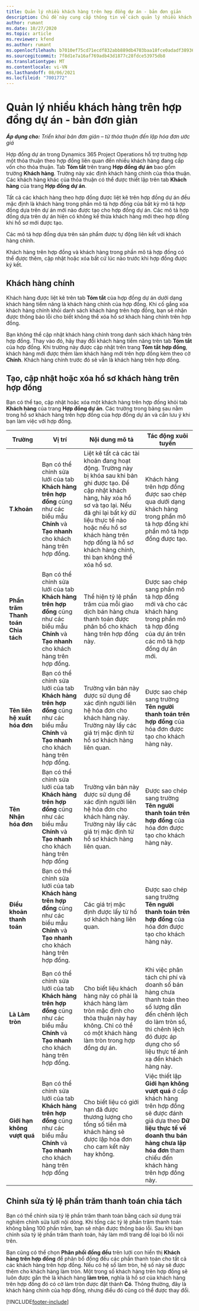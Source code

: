 ```yaml
---
title: Quản lý nhiều khách hàng trên hợp đồng dự án - bản đơn giản
description: Chủ đề này cung cấp thông tin về cách quản lý nhiều khách hàng trên hợp đồng dự án.
author: rumant
ms.date: 10/27/2020
ms.topic: article
ms.reviewer: kfend
ms.author: rumant
ms.openlocfilehash: b7010ef75cd71ecdf832abb889db4703baa18fce0adadf3893621c42002fcab9
ms.sourcegitcommit: 7f8d1e7a16af769adb43d1877c28fdce53975db8
ms.translationtype: MT
ms.contentlocale: vi-VN
ms.lasthandoff: 08/06/2021
ms.locfileid: "7001772"
---
```

# <a name="manage-multiple-customers-on-project-contracts---lite"></a>Quản lý nhiều khách hàng trên hợp đồng dự án - bản đơn giản

_**Áp dụng cho:** Triển khai bản đơn giản – từ thỏa thuận đến lập hóa đơn ước giá_

Hợp đồng dự án trong Dynamics 365 Project Operations hỗ trợ trường hợp một thỏa thuận theo hợp đồng liên quan đến nhiều khách hàng đang cấp vốn cho thỏa thuận. Tab **Tóm tắt** trên trang **Hợp đồng dự án** bao gồm trường **Khách hàng**. Trường này xác định khách hàng chính của thỏa thuận. Các khách hàng khác của thỏa thuận có thể được thiết lập trên tab **Khách hàng** của trang **Hợp đồng dự án**.

Tất cả các khách hàng theo hợp đồng được liệt kê trên hợp đồng dự án đều mặc định là khách hàng trong phần mô tả hợp đồng của bất kỳ mô tả hợp đồng dựa trên dự án mới nào được tạo cho hợp đồng dự án. Các mô tả hợp đồng dựa trên dự án hiện có không kế thừa khách hàng mới theo hợp đồng khi hồ sơ mới được tạo.

Các mô tả hợp đồng dựa trên sản phẩm được tự động liên kết với khách hàng chính.

Khách hàng trên hợp đồng và khách hàng trong phần mô tả hợp đồng có thể được thêm, cập nhật hoặc xóa bất cứ lúc nào trước khi hợp đồng được ký kết.

## <a name="primary-customer"></a>Khách hàng chính

Khách hàng được liệt kê trên tab **Tóm tắt** của hợp đồng dự án dưới dạng khách hàng tiềm năng là khách hàng chính của hợp đồng. Khi cố gắng xóa khách hàng chính khỏi danh sách khách hàng trên hợp đồng, bạn sẽ nhận được thông báo lỗi cho biết không thể xóa hồ sơ khách hàng chính trên hợp đồng.

Bạn không thể cập nhật khách hàng chính trong danh sách khách hàng trên hợp đồng. Thay vào đó, hãy thay đổi khách hàng tiềm năng trên tab **Tóm tắt** của hợp đồng. Khi trường này được cập nhật trên trang **Tóm tắt hợp đồng**, khách hàng mới được thêm làm khách hàng mới trên hợp đồng kèm theo cờ **Chính**. Khách hàng chính trước đó sẽ vẫn là khách hàng trên hợp đồng.

## <a name="create-update-or-delete-a-contract-customer-record"></a>Tạo, cập nhật hoặc xóa hồ sơ khách hàng trên hợp đồng

Bạn có thể tạo, cập nhật hoặc xóa một khách hàng trên hợp đồng khỏi tab **Khách hàng** của trang **Hợp đồng dự án**. Các trường trong bảng sau nằm trong hồ sơ khách hàng trên hợp đồng của hợp đồng dự án và cần lưu ý khi bạn làm việc với hợp đồng.

| Trường | Vị trí | Nội dung mô tả | Tác động xuôi tuyến |
| --- | --- | --- | --- |
| **T.khoản** | Bạn có thể chỉnh sửa lưới của tab **Khách hàng trên hợp đồng** cũng như các biểu mẫu **Chính** và **Tạo nhanh** cho khách hàng trên hợp đồng. | Liệt kê tất cả các tài khoản đang hoạt động. Trường này bị khóa sau khi bản ghi được tạo. Để cập nhật khách hàng, hãy xóa hồ sơ và tạo lại. Nếu đã ghi lại bất kỳ dữ liệu thực tế nào hoặc nếu hồ sơ khách hàng trên hợp đồng là hồ sơ khách hàng chính, thì bạn không thể xóa hồ sơ. | Khách hàng trên hợp đồng được sao chép qua dưới dạng khách hàng trong phần mô tả hợp đồng khi phần mô tả hợp đồng được tạo. |
| **Phần trăm Thanh toán Chia tách** | Bạn có thể chỉnh sửa lưới của tab **Khách hàng trên hợp đồng** cũng như các biểu mẫu **Chính** và **Tạo nhanh** cho khách hàng trên hợp đồng. | Thể hiện tỷ lệ phần trăm của mỗi giao dịch bán hàng chưa thanh toán được phân bổ cho khách hàng trên hợp đồng này. | Được sao chép sang phần mô tả hợp đồng mới và cho các khách hàng trong phần mô tả hợp đồng của dự án trên các mô tả hợp đồng dự án mới. |
| **Tên liên hệ xuất hóa đơn** | Bạn có thể chỉnh sửa lưới của tab **Khách hàng trên hợp đồng** cũng như các biểu mẫu **Chính** và **Tạo nhanh** cho khách hàng trên hợp đồng. | Trường văn bản này được sử dụng để xác định người liên hệ hóa đơn cho khách hàng này. Trường này lấy các giá trị mặc định từ hồ sơ khách hàng liên quan. | Được sao chép sang trường **Tên người thanh toán trên hợp đồng** của hóa đơn được tạo cho khách hàng này. |
| **Tên Nhận hóa đơn** | Bạn có thể chỉnh sửa lưới của tab **Khách hàng trên hợp đồng** cũng như các biểu mẫu **Chính** và **Tạo nhanh** cho khách hàng trên hợp đồng | Trường văn bản này được sử dụng để xác định người liên hệ hóa đơn cho khách hàng này. Trường này lấy các giá trị mặc định từ hồ sơ khách hàng liên quan. | Được sao chép sang trường **Tên người thanh toán trên hợp đồng** của hóa đơn được tạo cho khách hàng này. |
| **Điều khoản thanh toán** | Bạn có thể chỉnh sửa lưới của tab **Khách hàng trên hợp đồng** cũng như các biểu mẫu **Chính** và **Tạo nhanh** cho khách hàng trên hợp đồng. | Các giá trị mặc định được lấy từ hồ sơ khách hàng liên quan. | Được sao chép sang trường **Tên người thanh toán trên hợp đồng** của hóa đơn được tạo cho khách hàng này. |
| **Là Làm tròn** | Bạn có thể chỉnh sửa lưới của tab **Khách hàng trên hợp đồng** cũng như các biểu mẫu **Chính** và **Tạo nhanh** cho khách hàng trên hợp đồng. | Cho biết liệu khách hàng này có phải là khách hàng làm tròn mặc định cho thỏa thuận này hay không. Chỉ có thể có một khách hàng làm tròn trong hợp đồng dự án. | Khi việc phân tách chi phí và doanh số bán hàng chưa thanh toán theo số lượng dẫn đến chênh lệch do làm tròn số, thì chênh lệch đó được áp dụng cho số liệu thực tế ánh xạ đến khách hàng này. |
| **Giới hạn không vượt quá** | Bạn có thể chỉnh sửa lưới của tab **Khách hàng trên hợp đồng** cũng như các biểu mẫu **Chính** và **Tạo nhanh** cho khách hàng trên hợp đồng | Cho biết liệu có giới hạn đã được thương lượng cho tổng số tiền mà khách hàng sẽ được lập hóa đơn cho cam kết này hay không. | Việc thiết lập **Giới hạn không vượt quá** ở cấp khách hàng trên hợp đồng sẽ được đánh giá dựa theo **Dữ liệu thực tế về doanh thu bán hàng chưa lập hóa đơn** tham chiếu đến khách hàng trên hợp đồng này. |

## <a name="edit-billing-split-percentages"></a>Chỉnh sửa tỷ lệ phần trăm thanh toán chia tách

Bạn có thể chỉnh sửa tỷ lệ phần trăm thanh toán bằng cách sử dụng trải nghiệm chỉnh sửa lưới nội dòng. Khi tổng các tỷ lệ phần trăm thanh toán không bằng 100 phần trăm, bạn sẽ nhận được thông báo lỗi. Sau khi bạn chỉnh sửa tỷ lệ phần trăm thanh toán, hãy làm mới trang để loại bỏ lỗi nói trên.

Bạn cũng có thể chọn **Phân phối đồng đều** trên lưới con hiển thị **Khách hàng trên hợp đồng** để phân bổ đồng đều các phần thanh toán cho tất cả các khách hàng trên hợp đồng. Nếu có hệ số làm tròn, hệ số này sẽ được thêm cho khách hàng làm tròn. Một trong số khách hàng trên hợp đồng sẽ luôn được gắn thẻ là khách hàng **làm tròn**, nghĩa là hồ sơ của khách hàng trên hợp đồng đó có cờ làm tròn được đặt thành **Có**. Thông thường, đây là khách hàng chính của hợp đồng, nhưng điều đó cũng có thể được thay đổi.


[!INCLUDE[footer-include](../../includes/footer-banner.md)]